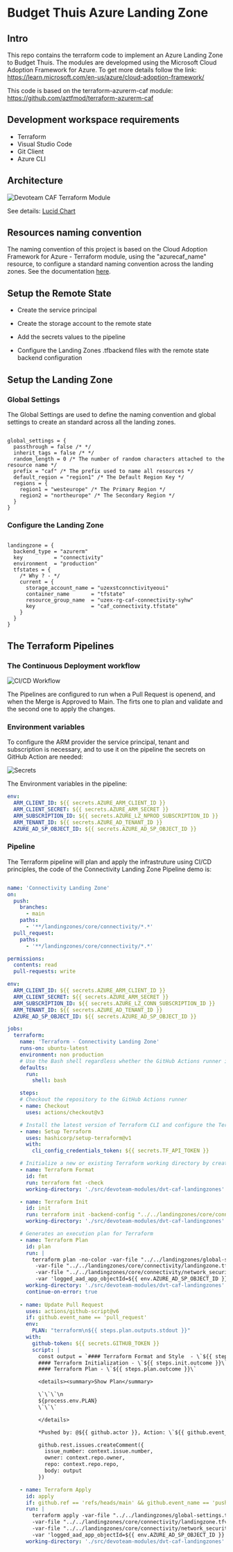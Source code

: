 # Budget Thuis Azure Landing Zone

## Intro

This repo contains the terraform code to implement an Azure Landing Zone to Budget Thuis. The modules are developmed using the Microsoft Cloud Adoption Framework for Azure. To get more details follow the link: https://learn.microsoft.com/en-us/azure/cloud-adoption-framework/

This code is based on the terraform-azurerm-caf module: https://github.com/aztfmod/terraform-azurerm-caf


## Development workspace requirements
 
 - Terraform
 - Visual Studio Code
 - Git Client
 - Azure CLI


## Architecture

![Devoteam CAF Terraform Module](assets/architecture.jpeg)

See details: [Lucid Chart](https://lucid.app/lucidchart/8214442d-934b-49cc-a34c-5924447475e0/edit?viewport_loc=-2324%2C-843%2C5450%2C2591%2C0_0&invitationId=inv_5c53211b-8739-42af-b48f-d0e178efcb95)


## Resources naming convention

The naming convention of this project is based on the Cloud Adoption Framework for Azure - Terraform module, using the "azurecaf_name" resource, to configure a standard naming convention across the landing zones. See the documentation [here](https://github.com/aztfmod/terraform-azurerm-caf/blob/main/documentation/conventions.md). 


## Setup the Remote State

  - Create the service principal

  - Create the storage account to the remote state
  
  - Add the secrets values to the pipeline 
  
  - Configure the Landing Zones .tfbackend files with the remote state backend configuration


## Setup the Landing Zone

### Global Settings

The Global Settings are used to define the naming convention and global settings to create an standard across all the landing zones.


```hcl

global_settings = {
  passthrough = false /* */
  inherit_tags = false /* */
  random_length = 0 /* The number of random characters attached to the resource name */
  prefix = "caf" /* The prefix used to name all resources */
  default_region = "region1" /* The Default Region Key */
  regions = {
    region1 = "westeurope" /* The Primary Region */
    region2 = "northeurope" /* The Secondary Region */
  }
}

```


### Configure the Landing Zone


```hcl

landingzone = {
  backend_type = "azurerm"
  key          = "connectivity"
  environment  = "production"
  tfstates = {
    /* Why ? - */
    current = {      
      storage_account_name = "uzexstconnctivityeoui"
      container_name       = "tfstate"
      resource_group_name  = "uzex-rg-caf-connectivity-syhw"
      key                  = "caf_connectivity.tfstate"      
    }
  }
}

```


## The Terraform Pipelines


### The Continuous Deployment workflow

![CI/CD Workflow](assets/ci_cd_workflow.jpeg)

The Pipelines are configured to run when a Pull Request is openend, and when the Merge is Approved to Main. The firts one to plan and validate and the second one to apply the changes.



### Environment variables

To configure the ARM provider the service principal, tenant and subscription is necessary, and to use it on the pipeline the secrets on GitHub Action are needed:


![Secrets](assets/secrets.png)


The Environment variables in the pipeline:

```yaml
env:
  ARM_CLIENT_ID: ${{ secrets.AZURE_ARM_CLIENT_ID }}
  ARM_CLIENT_SECRET: ${{ secrets.AZURE_ARM_SECRET }}
  ARM_SUBSCRIPTION_ID: ${{ secrets.AZURE_LZ_NPROD_SUBSCRIPTION_ID }}
  ARM_TENANT_ID: ${{ secrets.AZURE_AD_TENANT_ID }}
  AZURE_AD_SP_OBJECT_ID: ${{ secrets.AZURE_AD_SP_OBJECT_ID }}  

```


### Pipeline

The Terraform pipeline will plan and apply the infrastruture using CI/CD principles, the code of the Connectivity Landing Zone Pipeline demo is:

```yaml 

name: 'Connectivity Landing Zone'
on:
  push:      
    branches:
      - main
    paths:
      - '**/landingzones/core/connectivity/*.*' 
  pull_request:
    paths:
      - '**/landingzones/core/connectivity/*.*' 

permissions:
  contents: read
  pull-requests: write

env:
  ARM_CLIENT_ID: ${{ secrets.AZURE_ARM_CLIENT_ID }}
  ARM_CLIENT_SECRET: ${{ secrets.AZURE_ARM_SECRET }}
  ARM_SUBSCRIPTION_ID: ${{ secrets.AZURE_LZ_CONN_SUBSCRIPTION_ID }}
  ARM_TENANT_ID: ${{ secrets.AZURE_AD_TENANT_ID }}
  AZURE_AD_SP_OBJECT_ID: ${{ secrets.AZURE_AD_SP_OBJECT_ID }}  

jobs:
  terraform:
    name: 'Terraform - Connectivity Landing Zone'
    runs-on: ubuntu-latest
    environment: non production      
    # Use the Bash shell regardless whether the GitHub Actions runner is ubuntu-latest, macos-latest, or windows-latest
    defaults:
      run:
        shell: bash

    steps:
    # Checkout the repository to the GitHub Actions runner
    - name: Checkout
      uses: actions/checkout@v3

    # Install the latest version of Terraform CLI and configure the Terraform CLI configuration file with a Terraform Cloud user API token
    - name: Setup Terraform
      uses: hashicorp/setup-terraform@v1
      with:
        cli_config_credentials_token: ${{ secrets.TF_API_TOKEN }}

    # Initialize a new or existing Terraform working directory by creating initial files, loading any remote state, downloading modules, etc.
    - name: Terraform Format
      id: fmt
      run: terraform fmt -check
      working-directory: './src/devoteam-modules/dvt-caf-landingzones'

    - name: Terraform Init
      id: init
      run: terraform init -backend-config "../../landingzones/core/connectivity/connectivity.tfbackend" 
      working-directory: './src/devoteam-modules/dvt-caf-landingzones'

    # Generates an execution plan for Terraform
    - name: Terraform Plan
      id: plan
      run: |
        terraform plan -no-color -var-file "../../landingzones/global-settings.tfvars"  \
         -var-file "../../landingzones/core/connectivity/landingzone.tfvars" \
         -var-file "../../landingzones/core/connectivity/network_security.tfvars" \
         -var 'logged_aad_app_objectId=${{ env.AZURE_AD_SP_OBJECT_ID }}'  
      working-directory: './src/devoteam-modules/dvt-caf-landingzones'
      continue-on-error: true
      
    - name: Update Pull Request
      uses: actions/github-script@v6
      if: github.event_name == 'pull_request'
      env:
        PLAN: "terraform\n${{ steps.plan.outputs.stdout }}"
      with:
        github-token: ${{ secrets.GITHUB_TOKEN }}
        script: |
          const output = `#### Terraform Format and Style  - \`${{ steps.fmt.outcome }}\`
          #### Terraform Initialization - \`${{ steps.init.outcome }}\`
          #### Terraform Plan - \`${{ steps.plan.outcome }}\`          

          <details><summary>Show Plan</summary>

          \`\`\`\n
          ${process.env.PLAN}
          \`\`\`

          </details>

          *Pushed by: @${{ github.actor }}, Action: \`${{ github.event_name }}\`*`;

          github.rest.issues.createComment({
            issue_number: context.issue.number,
            owner: context.repo.owner,
            repo: context.repo.repo,
            body: output
          })

    - name: Terraform Apply
      id: apply
      if: github.ref == 'refs/heads/main' && github.event_name == 'push'
      run: |
        terraform apply -var-file "../../landingzones/global-settings.tfvars" \
        -var-file "../../landingzones/core/connectivity/landingzone.tfvars" \
        -var-file "../../landingzones/core/connectivity/network_security.tfvars" \
        -var 'logged_aad_app_objectId=${{ env.AZURE_AD_SP_OBJECT_ID }}' -auto-approve      
      working-directory: './src/devoteam-modules/dvt-caf-landingzones'
      
     

```
 



